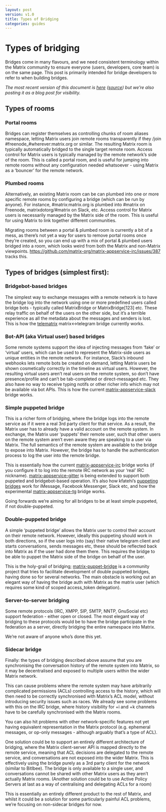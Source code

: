 ```yaml
---
layout: post
version: v1.0
title: Types of Bridging
categories: guides
---
```

<link href="/docs/css/faq.css" type="text/css" rel="stylesheet" />

# Types of bridging

Bridges come in many flavours, and we need consistent terminology within the Matrix community to ensure everyone (users, developers, core team) is on the same page.  This post is primarily intended for bridge developers to refer to when building bridges.

*The most recent version of this document is [here](https://matrix.org/docs/guides/types-of-bridging.html) ([source](https://github.com/matrix-org/matrix-doc/blob/master/supporting-docs/guides/2017-03-11-types-of-bridging.md)) but we’re also posting it as a blog post for visibility.*

## Types of rooms

### Portal rooms

Bridges can register themselves as controlling chunks of room aliases namespace, letting Matrix users join remote rooms transparently if they /join #freenode_#wherever:matrix.org or similar.  The resulting Matrix room is typically automatically bridged to the single target remote room. Access control for Matrix users is typically managed by the remote network’s side of the room. This is called a portal room, and is useful for jumping into remote rooms without any configuration needed whatsoever - using Matrix as a ‘bouncer’ for the remote network.

### Plumbed rooms

Alternatively, an existing Matrix room can be can plumbed into one or more specific remote rooms by configuring a bridge (which can be run by anyone).  For instance, #matrix:matrix.org is plumbed into #matrix on Freenode, matrixdotorg/#matrix on Slack, etc.  Access control for Matrix users is necessarily managed by the Matrix side of the room. This is useful for using Matrix to link together different communities.

Migrating rooms between a portal & plumbed room is currently a bit of a mess, as there’s not yet a way for users to remove portal rooms once they’re created, so you can end up with a mix of portal & plumbed users bridged into a room, which looks weird from both the Matrix and non-Matrix viewpoints. https://github.com/matrix-org/matrix-appservice-irc/issues/387 tracks this.

## Types of bridges (simplest first):

### Bridgebot-based bridges

The simplest way to exchange messages with a remote network is to have the bridge log into the network using one or more predefined users called bridge bots - typically called MatrixBridge or MatrixBridge[123] etc.  These relay traffic on behalf of the users on the other side, but it’s a terrible experience as all the metadata about the messages and senders is lost.  This is how the [telematrix](https://github.com/SijmenSchoon/telematrix) matrix<->telegram bridge currently works.

### Bot-API (aka Virtual user) based bridges

Some remote systems support the idea of injecting messages from ‘fake’ or ‘virtual’ users, which can be used to represent the Matrix-side users as unique entities in the remote network.  For instance, Slack’s inbound webhooks lets remote bots be created on demand, letting Matrix users be shown cosmetically correctly in the timeline as virtual users.  However, the resulting virtual users aren’t real users on the remote system, so don’t have presence/profile and can’t be tab-completed or direct-messaged etc.  They also have no way to receive typing notifs or other richer info which may not be available via bot APIs.  This is how the current [matrix-appservice-slack](https://github.com/matrix-org/matrix-appservice-slack) bridge works.

### Simple puppeted bridge

This is a richer form of bridging, where the bridge logs into the remote service as if it were a real 3rd party client for that service.  As a result, the Matrix user has to already have a valid account on the remote system.  In exchange, the Matrix user ‘puppets’ their remote user, such that other users on the remote system aren’t even aware they are speaking to a user via Matrix.  The full semantics of the remote system are available to the bridge to expose into Matrix.  However, the bridge has to handle the authentication process to log the user into the remote bridge.

This is essentially how the current [matrix-appservice-irc](https://github.com/matrix-org/matrix-appservice-irc) bridge works (if you configure it to log into the remote IRC network as your ‘real’ IRC nickname).  [matrix-appservice-gitter](https://github.com/matrix-org/matrix-appservice-gitter) is being extended to support both puppeted and bridgebot-based operation.  It’s also how kfatehi’s [puppeting bridges](https://github.com/matrix-hacks) work for iMessage, Facebook Messenger, Slack etc, and how the experimental [matrix-appservice-tg](https://github.com/matrix-org/matrix-appservice-tg) bridge works.

Going forwards we’re aiming for all bridges to be at least simple puppeted, if not double-puppeted.

### Double-puppeted bridge

A simple ‘puppeted bridge’ allows the Matrix user to control their account on their remote network. However, ideally this puppeting should work in both directions, so if the user logs into (say) their native telegram client and starts conversations, sends messages etc, these should be reflected back into Matrix as if the user had done them there. This requires the bridge to be able to puppet the Matrix side of the bridge on behalf of the user.

This is the holy-grail of bridging; [matrix-puppet-bridge](https://github.com/matrix-hacks/matrix-puppet-bridge) is a community project that tries to facilitate development of double puppeted bridges, having done so for several networks. The main obstacle is working out an elegant way of having the bridge auth with Matrix as the matrix user (which requires some kind of scoped access_token delegation).

### Server-to-server bridging

Some remote protocols (IRC, XMPP, SIP, SMTP, NNTP, GnuSocial etc) support federation - either open or closed.  The most elegant way of bridging to these protocols would be to have the bridge participate in the federation as a server, directly bridging the entire namespace into Matrix.

We’re not aware of anyone who’s done this yet.

### Sidecar bridge

Finally: the types of bridging described above assume that you are synchronising the conversation history of the remote system into Matrix, so it may be decentralised and exposed to multiple users within the wider Matrix network.

This can cause problems where the remote system may have arbitrarily complicated permissions (ACLs) controlling access to the history, which will then need to be correctly synchronised with Matrix’s ACL model, without introducing security issues such as races.  We already see some problems with this on the IRC bridge, where history visibility for +i and +k channels have to be carefully synchronised with the Matrix rooms.

You can also hit problems with other network-specific features not yet having equivalent representation in the Matrix protocol (e.g. ephemeral messages, or op-only messages - although arguably that’s a type of ACL).

One solution could be to support an entirely different architecture of bridging, where the Matrix client-server API is mapped directly to the remote service, meaning that ACL decisions are delegated to the remote service, and conversations are not exposed into the wider Matrix. This is effectively using the bridge purely as a 3rd party client for the network (similar to Bitlbee).  The bridge is only available to a single user, and conversations cannot be shared with other Matrix users as they aren’t actually Matrix rooms.  (Another solution could be to use Active Policy Servers at last as a way of centralising and delegating ACLs for a room)

This is essentially an entirely different product to the rest of Matrix, and whilst it could be a solution for some particularly painful ACL problems, we’re focusing on non-sidecar bridges for now.
